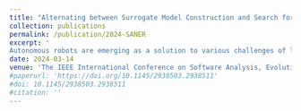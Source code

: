 ```yaml
---
title: "Alternating between Surrogate Model Construction and Search for Configurations of an Autonomous Delivery System"
collection: publications
permalink: /publication/2024-SANER
excerpt: '
Autonomous robots are emerging as a solution to various challenges of last mile goods delivery, like reducing traffic congestion, pollution, and costs. The configuration of an autonomous delivery robots system requires balancing aspects like delivery rate, cost of robots’ operation, and required monitoring efforts. Our industry partner Panasonic is employing a search-based approach to find the configurations of the system that optimise these three aspects for a given set of customers’ orders. The approach uses a simulator to assess the different configurations in the fitness functions’ computation. Due to the high cost of the simulation, the whole search-based approach is computationally expensive. A classic approach to speed up such approaches is to use surrogate models trained on example simulation data that allow to approximate the results of a simulated configuration with negligible computational cost. A risk when using such approaches is to underestimate the cost of building the surrogate model itself, that can exceed the computational gain obtained during the search, thus making the adoption of surrogate models detrimental. In this work, we propose an approach in which the surrogate model is not trained before the search; instead, the approach alternates between training the model on subsets of data of increasing size, and searching using these cheaper models until the search stagnates. Experiments over 144,000 settings of the search show that the proposed approach can significantly reduce the cost of searching for configurations, while having an acceptable impact on the quality of the configurations it finds.'
date: 2024-03-14
venue: 'The IEEE International Conference on Software Analysis, Evolution and Reengineering (SANER 2024, Industry Track)'
#paperurl: 'https://doi.org/10.1145/2938503.2938511'
#doi: 10.1145/2938503.2938511
#citation: ''
---
```


